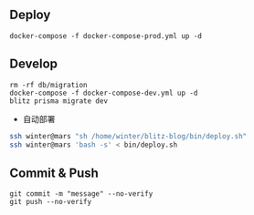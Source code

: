 ## Deploy

```
docker-compose -f docker-compose-prod.yml up -d
```

## Develop

```
rm -rf db/migration
docker-compose -f docker-compose-dev.yml up -d
blitz prisma migrate dev
```

- 自动部署

```bash
ssh winter@mars "sh /home/winter/blitz-blog/bin/deploy.sh"
ssh winter@mars 'bash -s' < bin/deploy.sh
```

## Commit & Push

```
git commit -m "message" --no-verify
git push --no-verify
```
